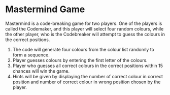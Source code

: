 # Mastermind Game
Mastermind is a code-breaking game for two players. One of the players is called the Codemaker, and this player will select four random colours, while the other player, who is the Codebreaker will attempt to guess the colours in the correct positions.

1. The code will generate four colours from the colour list randomly to form a sequence.
2. Player guesses colours by entering the first letter of the colours.
3. Player who guesses all correct colours in the correct positions within 15 chances will win the game.
4. Hints will be given by displaying the number of correct colour in correct position and number of correct colour in wrong position chosen by the player.
